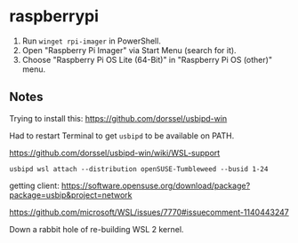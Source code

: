# raspberrypi

1. Run `winget rpi-imager` in PowerShell.
1. Open "Raspberry Pi Imager" via Start Menu (search for it).
1. Choose "Raspberry Pi OS Lite (64-Bit)" in "Raspberry Pi OS (other)" menu.

## Notes

Trying to install this: https://github.com/dorssel/usbipd-win

Had to restart Terminal to get `usbipd` to be available on PATH.

https://github.com/dorssel/usbipd-win/wiki/WSL-support

```
usbipd wsl attach --distribution openSUSE-Tumbleweed --busid 1-24
```

getting client: https://software.opensuse.org/download/package?package=usbip&project=network

https://github.com/microsoft/WSL/issues/7770#issuecomment-1140443247

Down a rabbit hole of re-building WSL 2 kernel.
